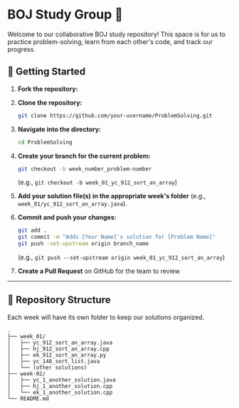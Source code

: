 # BOJ Study Group 🧠

Welcome to our collaborative BOJ study repository\! This space is for us to practice problem-solving, learn from each other's code, and track our progress.

## 🚀 Getting Started

1.  **Fork the repository:**

2.  **Clone the repository:**
    ```bash
    git clone https://github.com/your-username/ProblemSolving.git
    ```
2.  **Navigate into the directory:**
    ```bash
    cd ProblemSolving
    ```
3.  **Create your branch for the current problem:**
    ```bash
    git checkout -b week_number_problem-number
    ```
    (e.g., `git checkout -b week_01_yc_912_sort_an_array`)
4.  **Add your solution file(s) in the appropriate week's folder** (e.g., `week_01/yc_912_sort_an_array.java`).
5.  **Commit and push your changes:**
    ```bash
    git add .
    git commit -m "Adds [Your Name]'s solution for [Problem Name]"
    git push -set-upstream origin branch_name
    ```
    (e.g., `git push --set-upstream origin week_01_yc_912_sort_an_array`)
6.  **Create a Pull Request** on GitHub for the team to review
-----

## 📂 Repository Structure

Each week will have its own folder to keep our solutions organized.

```
.
├── week_01/
│   ├── yc_912_sort_an_array.java
│   ├── hj_912_sort_an_array.cpp
│   ├── ek_912_sort_an_array.py
│   ├── yc_148_sort_list.java
│   └── (other solutions)
├── week-02/
│   ├── yc_1_another_solution.java
│   ├── hj_1_another_solution.cpp
│   └── ek_1_another_solution.cpp
└── README.md
```
